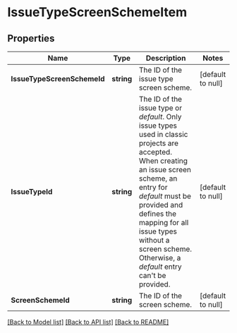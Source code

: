 # IssueTypeScreenSchemeItem

## Properties
Name | Type | Description | Notes
------------ | ------------- | ------------- | -------------
**IssueTypeScreenSchemeId** | **string** | The ID of the issue type screen scheme. | [default to null]
**IssueTypeId** | **string** | The ID of the issue type or *default*. Only issue types used in classic projects are accepted. When creating an issue screen scheme, an entry for *default* must be provided and defines the mapping for all issue types without a screen scheme. Otherwise, a *default* entry can&#x27;t be provided. | [default to null]
**ScreenSchemeId** | **string** | The ID of the screen scheme. | [default to null]

[[Back to Model list]](../README.md#documentation-for-models) [[Back to API list]](../README.md#documentation-for-api-endpoints) [[Back to README]](../README.md)

